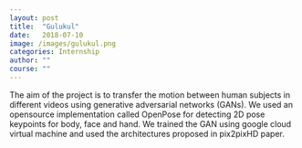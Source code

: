 ```yaml
---
layout: post
title:  "Gulukul"
date:   2018-07-10 
image: /images/gulukul.png
categories: Internship
author: ""
course: ""
---
```

The aim of the project is to transfer the motion between human subjects in different videos using  generative adversarial networks (GANs). We used an opensource implementation called OpenPose for detecting 2D pose keypoints for body, face and hand. We trained the GAN using google cloud virtual machine and used the architectures proposed in pix2pixHD paper.